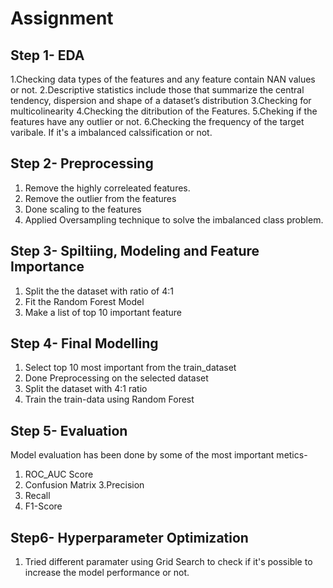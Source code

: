 # Assignment

## Step 1- EDA
1.Checking data types of the features and any feature contain NAN values or not.
2.Descriptive statistics include those that summarize the central tendency, dispersion and shape of a dataset’s distribution
3.Checking for multicolinearity
4.Checking the ditribution of the Features. 
5.Cheking if the features have any outlier or not.
6.Checking the frequency of the target varibale. If it's a imbalanced calssification or not.

## Step 2- Preprocessing
1. Remove the highly correleated features.
2. Remove the outlier from the features
3. Done scaling to the features
4. Applied Oversampling technique to solve the imbalanced class problem.

## Step 3- Spiltiing, Modeling and Feature Importance
1. Split the the dataset with ratio of 4:1
2. Fit the Random Forest Model
3. Make a list of top 10 important feature

## Step 4- Final Modelling
1. Select top 10 most important from the train_dataset
2. Done Preprocessing on the selected dataset
3. Split the dataset with 4:1 ratio
4. Train the train-data using Random Forest

## Step 5- Evaluation
Model evaluation has been done by some of the most important metics-
1. ROC_AUC Score
2. Confusion Matrix
3.Precision
4. Recall
5. F1-Score

## Step6- Hyperparameter Optimization
1. Tried different paramater using Grid Search to check if it's possible to increase the model performance or not.

